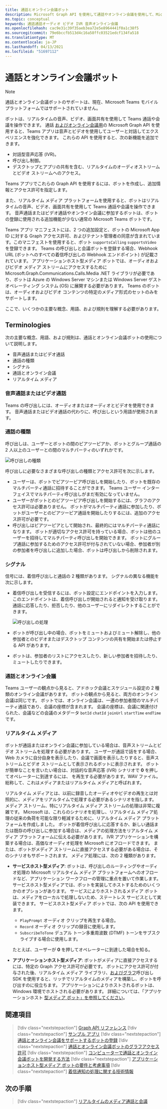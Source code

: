 ```yaml
---
title: 通話とオンライン会議ボット
description: Microsoft Graph API を使用して通話やオンライン会議を使用して、Microsoft Teams アプリが音声とビデオを使用してユーザーとやり取りする方法について説明します。
ms.topic: conceptual
keywords: 通話通話オーディオ ビデオ IVR 音声オンライン会議
ms.openlocfilehash: cac9e31c39f35aeb3ea72e5e8964441f0a1c38f5
ms.sourcegitcommit: 79e6bccfb513d4c16a58ffc03521edcf134fa518
ms.translationtype: MT
ms.contentlocale: ja-JP
ms.lasthandoff: 04/13/2021
ms.locfileid: "51697112"
---
```

# <a name="calls-and-online-meetings-bots"></a>通話とオンライン会議ボット

> [!NOTE]
> 通話とオンライン会議ボットのサポートは、現在、Microsoft Teams モバイル プラットフォームではサポートされていません。

ボットは、リアルタイムの音声、ビデオ、画面共有を使用して Teams 通話や会議を操作できます。 通話 [およびオンライン会議用](/graph/api/resources/communications-api-overview?view=graph-rest-beta&preserve-view=true)の Microsoft Graph API を使用すると、Teams アプリは音声とビデオを使用してユーザーと対話してエクスペリエンスを強化できます。 これらの API を使用すると、次の新機能を追加できます。

* 対話型音声応答 (IVR)。
* 呼び出し制御。
* デスクトップとアプリの共有を含む、リアルタイムのオーディオストリームとビデオ ストリームへのアクセス。

Teams アプリでこれらの Graph API を使用するには、ボットを作成し、追加情報とアクセス許可を指定します。

また、リアルタイム メディア プラットフォームを使用すると、ボットはリアルタイムの音声、ビデオ、画面共有を使用して Teams 通話や会議を操作できます。 音声通話またはビデオ通話やオンライン会議に参加するボットは、ボットの登録に使用される追加機能が少ない通常の Microsoft Teams ボットです。

Teams アプリ マニフェストには、2 つの追加設定と、ボットの Microsoft App ID に対する Graph アクセス許可、およびテナント管理者の同意が含まれています。このマニフェストを使用すると、ボット `supportsCalling` `supportsVideo` を登録できます。 Teams の呼び出しと会議ボットを登録する場合、Webhook URL (ボットへのすべての着信呼び出しの Webhook エンドポイント) が記載されています。 アプリケーションホスト型メディア ボットでは、オーディオおよびビデオ メディア ストリームにアクセスするために Microsoft.Graph.Communications.Calls.Media .NET ライブラリが必要であり、ボットは Azure の Windows Server マシンまたは Windows Server ゲスト オペレーティング システム (OS) に展開する必要があります。 Teams のボットは、オーディオおよびビデオ コンテンツの特定のメディア形式のセットのみをサポートします。

ここで、いくつかの主要な概念、用語、および規則を理解する必要があります。

## <a name="terminologies"></a>Terminologies

次の主要な概念、用語、および規則は、通話とオンライン会議ボットの使用について説明します。

* 音声通話またはビデオ通話
* 通話の種類
* シグナル
* 通話とオンライン会議
* リアルタイム メディア

### <a name="audio-or-video-calls"></a>音声通話またはビデオ通話

Teams の呼び出しには、オーディオまたはオーディオとビデオを使用できます。 音声通話またはビデオ通話の代わりに、呼び出しという用語が使用されます。

### <a name="call-types"></a>通話の種類

呼び出しは、ユーザーとボットの間のピアツーピアか、ボットとグループ通話の 2 人以上のユーザーとの間のマルチパーティのいずれかです。

![呼び出しの種類](~/assets/images/calls-and-meetings/call-types.png)

呼び出しに必要なさまざまな呼び出しの種類とアクセス許可を次に示します。

* ユーザーは、ボットでピアツーピア呼び出しを開始したり、ボットを既存のマルチパーティ通話に招待することができます。 Teams ユーザー インターフェイスでマルチパーティ呼び出しがまだ有効になっていません。
* ユーザーがボットとのピアツーピア呼び出しを開始するには、グラフのアクセス許可は必要ありません。 ボットがマルチパーティ通話に参加したり、ボットがユーザーとのピアツーピア通話を開始したりするには、追加のアクセス許可が必要です。
* 呼び出しはピアツーピアとして開始され、最終的にはマルチパーティ通話になります。 ボットが適切なアクセス許可を持っている場合、ボットは他のユーザーを招待してマルチパーティ呼び出しを開始できます。 ボットにグループ通話に参加するためのアクセス許可が付与されていない場合、参加者が別の参加者を呼び出しに追加した場合、ボットは呼び出しから削除されます。

### <a name="signals"></a>シグナル

信号には、着信呼び出しと通話の 2 種類があります。 シグナルの異なる機能を次に示します。

* 着信呼び出しを受信するには、ボット設定にエンドポイントを入力します。 このエンドポイントは、着信呼び出しが開始されると通知を受け取ります。 通話に応答したり、拒否したり、他のユーザーにリダイレクトすることができます。

    ![呼び出しの処理](~/assets/images/calls-and-meetings/call-handling.png)

* ボットが呼び出し中の場合、ボットをミュートおよびミュート解除し、他の参加者とのビデオまたはデスクトップ コンテンツの共有を開始または停止する API があります。
* ボットは、参加者のリストにアクセスしたり、新しい参加者を招待したり、ミュートしたりできます。

### <a name="calls-and-online-meetings"></a>通話とオンライン会議

Teams ユーザーの観点から見ると、アドホック会議とスケジュール設定の 2 種類のオンライン会議があります。 ボットの観点から見ると、両方のオンライン会議は同じです。 ボットでは、オンライン会議は、一連の参加者間のマルチパーティ通話であり、会議の座標が含まれます。 会議の座標は、会議に関連付けられた、会議などの会議のメタデータ `botId` `chatId` `joinUrl` `startTime` `endTime` です。

### <a name="real-time-media"></a>リアルタイム メディア

ボットが通話またはオンライン会議に参加している場合は、音声ストリームとビデオ ストリームを処理する必要があります。 ユーザーが通話で話をする場合、Web カメラに自分自身を表示したり、会議で画面を表示したりすると、音声ストリームとビデオ ストリームとして表示されるボットに表示されます。 ボットが簡単なことを言いたい場合は、対話的な音声応答 (IVR) シナリオで **0** を押してオペレーターに到達するには、 を再生する必要があります。WAV ファイル。 総称して、これはメディアまたはリアルタイム メディアと呼ばれます。

リアルタイム メディアとは、以前に録音したオーディオやビデオの再生とは対照的に、メディアをリアルタイムで処理する必要があるシナリオを指します。 メディア ストリーム、特にリアルタイム メディア ストリームの処理は非常に複雑です。 Microsoft は、これらのシナリオを処理し、リアルタイム メディア処理の従来の負荷を可能な限り軽減するために、リアルタイム メディア プラットフォームを作成しました。 ボットが着信呼び出しに応答するか、新しい通話または既存の呼び出しに参加する場合は、メディアの処理方法をリアルタイム メディア プラットフォームに伝える必要があります。 IVR アプリケーションを構築する場合は、高価なオーディオ処理を Microsoft にオフロードできます。 または、ボットがメディア ストリームに直接アクセスする必要がある場合は、そのシナリオもサポートされます。 メディア処理には、次の 2 種類があります。

* **サービスホスト型メディア**: ボットは、呼び出しのルーティングやオーディオ処理の Microsoft リアルタイム メディア プラットフォームへのオフロードなど、アプリケーション ワークフローの管理に重点を置いて作業します。 サービスホスト型メディアでは、ボットを実装してホストするためのいくつかのオプションがあります。 サービスによりホストされるメディア ボットは、メディアをローカルで処理しないため、ステートレス サービスとして実装できます。 サービスホスト型メディア ボットでは、次の API を使用できます。

    * `PlayPrompt` オーディオ クリップを再生する場合。
    * `Record` オーディオ クリップの録音に使用します。
    * `SubscribeToTone` デュアル トーン多重周波数 (DTMF) トーンをサブスクライブする場合に使用します。

    たとえば、ユーザーが **0** を押してオペレーターに到達した場合を知る。

* **アプリケーションホスト型メディア**: ボットがメディアに直接アクセスするには、特定の Graph アクセス許可が必要です。 ボットにアクセス許可が付与された後[](https://www.nuget.org/packages/Microsoft.Graph.Communications.Calls.Media/)、リアルタイム メディア ライブラリ、[およびグラフ](https://microsoftgraph.github.io/microsoft-graph-comms-samples/docs/articles/index.html#graph-calling-sdk-and-stateful-client-builder)呼び出し SDK を使用すると、リッチでリアルタイムのメディアを構築し、ボットを呼び出すのに役立ちます。 アプリケーションによりホストされるボットは、Windows 環境でホストされる必要があります。 詳細については、「アプリケーションホスト [型メディア ボット」を参照してください](./requirements-considerations-application-hosted-media-bots.md)。

## <a name="see-also"></a>関連項目

> [!div class="nextstepaction"]
> [Graph API リファレンス](/graph/api/resources/communications-api-overview?view=graph-rest-beta&preserve-view=true)
> [!div class="nextstepaction"]
> [サンプル アプリ](https://github.com/microsoftgraph/microsoft-graph-comms-samples)
> [!div class="nextstepaction"]
> [通話とオンライン会議をサポートするボットの登録](./registering-calling-bot.md)
> [!div class="nextstepaction"]
> [通話とオンライン会議ボットのグラフアクセス許可](./registering-calling-bot.md#add-graph-permissions)
> [!div class="nextstepaction"]
> [コンピューターで通話とオンライン会議ボットを開発する方法](./debugging-local-testing-calling-meeting-bots.md)
> [!div class="nextstepaction"]
> [アプリケーションホスト型メディア ボットの要件と考慮事項](./requirements-considerations-application-hosted-media-bots.md)
> [!div class="nextstepaction"]
> [着信通知の処理に関する技術情報](./call-notifications.md)

## <a name="next-step"></a>次の手順

> [!div class="nextstepaction"]
> [リアルタイムのメディア通話と会議](~/bots/calls-and-meetings/real-time-media-concepts.md)
